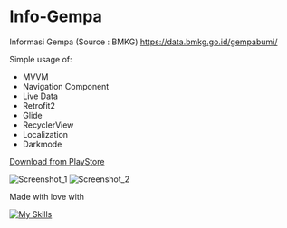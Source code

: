 # Info-Gempa
Informasi Gempa (Source : BMKG)
https://data.bmkg.go.id/gempabumi/

Simple usage of:
- MVVM
- Navigation Component
- Live Data
- Retrofit2
- Glide
- RecyclerView
- Localization
- Darkmode

[Download from PlayStore](https://play.google.com/store/apps/details?id=com.rivaldo.informasigempa)

![Screenshot_1](https://user-images.githubusercontent.com/41590940/202637380-8c2d29eb-8414-49f1-a2b2-90966083ac8f.png)
![Screenshot_2](https://user-images.githubusercontent.com/41590940/202637384-f6023456-f2be-464a-b247-4494ff68f274.png)



Made with love with

[![My Skills](https://skills.thijs.gg/icons?i=kotlin&theme=dark)](https://skills.thijs.gg)

